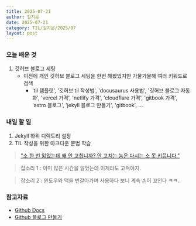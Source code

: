 ```yaml
---
title: 2025-07-21
author: 길지운
date: 2025-07-21
category: TIL/길지운/2025/07
layout: post
---
```


### 오늘 배운 것
1. 깃허브 블로그 세팅
   - 이전에 개인 깃허브 블로그 세팅을 한번 해봤었지만 가물가물해 여러 키워드로 검색
     - 'til 템플릿', '깃허브 til 작성법', 'docusaurus 사용법', '깃허브 블로그 자동화', 'vercel 가격', 'netlify 가격', 'cloudflare 가격', 'gitbook 가격', 'astro 블로그', 'jekyll 블로그 만들기', 'gitbook', ...

### 내일 할 일
1. Jekyll 하위 디렉토리 설정
2. TIL 작성을 위한 마크다운 문법 학습

> ["소 한 번 잃었는데 왜 안 고칩니까? 안 고치는 놈은 다시는 소 못 키웁니다."](https://youtu.be/V8963uVBrE8?si=OVczwStuCvE0kzn_&t=440)

> 잡소리 1 : 이미 많은 시간을 잃었는데 이제라도 고쳐야지.

> 잡소리 2 : 윈도우와 맥을 번갈아가며 사용하다 보니 계속 손이 꼬인다 ㅋㅋ..


### 참고자료
- [Github Docs](https://docs.github.com/ko/pages/getting-started-with-github-pages/configuring-a-publishing-source-for-your-github-pages-site)
- [Github 블로그 만들기](https://mino1982.tistory.com/34)